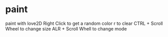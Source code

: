 # paint
paint with love2D
 Right Click to get a random color
 r to clear
 CTRL + Scroll Wheel to change size
 ALR + Scroll Whell to change mode
